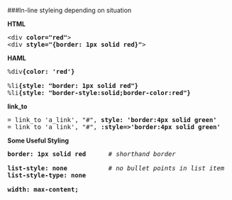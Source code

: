 ###In-line styleing depending on situation

<b>HTML</b>
<pre>
&lt;div <b>color="red"</b>&gt
&lt;div <b>style="{border: 1px solid red}"</b>&gt
</pre>

<b>HAML</b>
<pre>
%div<b>{color: 'red'}</b>

%li<b>{style: "border: 1px solid red"}</b>
%li<b>{style: "border-style:solid;border-color:red"}</b>
</pre>

<b>link_to</b>
<pre>
= link_to 'a_link', "#", <b>style: 'border:4px solid green'</b>
= link_to 'a_link', "#", <b>:style=>'border:4px solid green'</b>
</pre>

<b>Some Useful Styling</b>
<pre>
<b>border: 1px solid red</b>      <em># shorthand border</em>

<b>list-style: none</b>          <em> # no bullet points in list item</em>
<b>list-style-type: none</b>

<b>width: max-content;</b> 
</pre>

